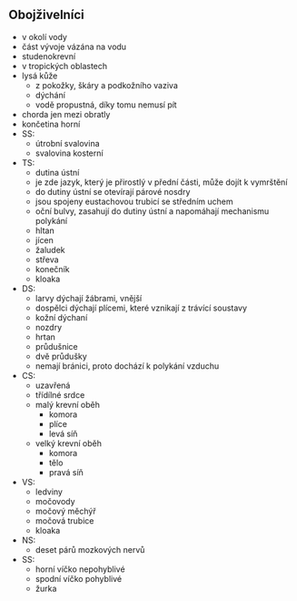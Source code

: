 ## Obojživelníci

- v okolí vody
- část vývoje vázána na vodu
- studenokrevní
- v tropických oblastech
- lysá kůže
  - z pokožky, škáry a podkožního vaziva
  - dýchání
  - vodě propustná, díky tomu nemusí pít
- chorda jen mezi obratly
- končetina horní
- SS:
  - útrobní svalovina
  - svalovina kosterní
- TS:
  - dutina ústní
  - je zde jazyk, který je přirostlý v přední části, může dojít k vymrštění
  - do dutiny ústní se otevírají párové nosdry
  - jsou spojeny eustachovou trubicí se středním uchem
  - oční bulvy, zasahují do dutiny ústní a napomáhají mechanismu polykání
  - hltan
  - jícen
  - žaludek
  - střeva
  - konečník
  - kloaka
- DS:
  - larvy dýchají žábrami, vnější
  - dospělci dýchají plícemi, které vznikají z trávící soustavy
  - kožní dýchaní
  - nozdry
  - hrtan
  - průdušnice
  - dvě průdušky
  - nemají bránici, proto dochází k polykání vzduchu
- CS:
  - uzavřená
  - třídílné srdce
  - malý krevní oběh
    - komora
    - plíce
    - levá síň
  - velký krevní oběh
    - komora
    - tělo
    - pravá síň
- VS:
  - ledviny
  - močovody
  - močový měchýř
  - močová trubice
  - kloaka
- NS:
  - deset párů mozkových nervů
- SS:
  - horní víčko nepohyblivé
  - spodní víčko pohyblivé
  - žurka
